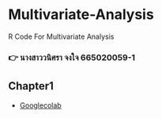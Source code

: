# Multivariate-Analysis
R Code For Multivariate Analysis
### :point_right: นางสาววนิศรา จงใจ 665020059-1
## Chapter1 
* [Googlecolab](https://github.com/Jaomiew/Multivariate-Analysis/blob/main/Chapter1.ipynb)
